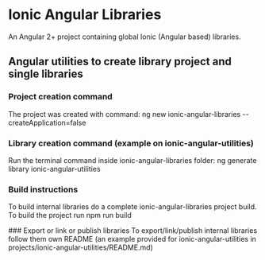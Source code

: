 # Ionic Angular Libraries

An Angular 2+ project containing global Ionic (Angular based) libraries.

## Angular utilities to create library project and single libraries

### Project creation command
The project was created with command:
    ng new ionic-angular-libraries --createApplication=false

### Library creation command (example on ionic-angular-utilities)
Run the terminal command inside ionic-angular-libraries folder:
    ng generate library ionic-angular-utilities

### Build instructions
To build internal libraries do a complete ionic-angular-libraries project build.
To build the project run
    npm run build

### Export or link or publish libraries
To export/link/publish internal libraries follow them own README (an example provided for
ionic-angular-utilities in projects/ionic-angular-utilities/README.md)

